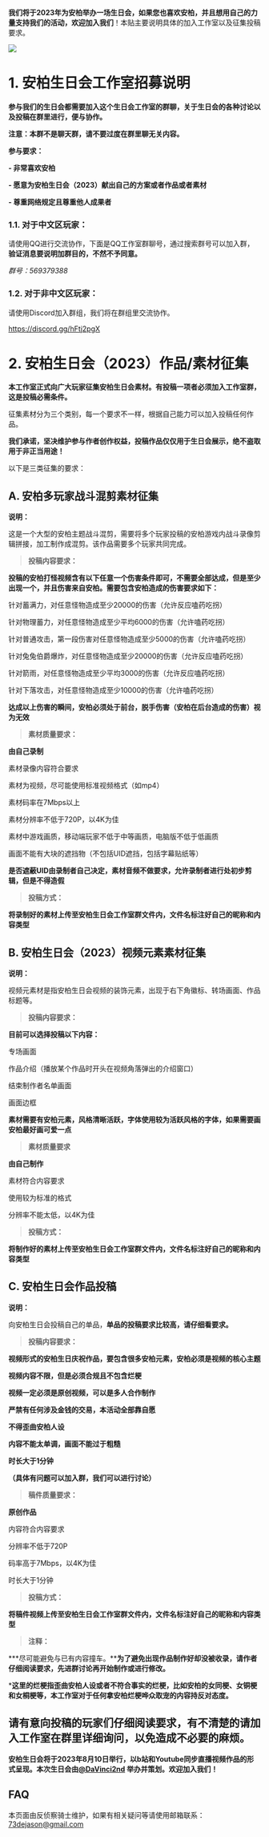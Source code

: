 **我们将于2023年为安柏举办一场生日会，如果您也喜欢安柏，并且想用自己的力量支持我们的活动，欢迎加入我们**！本贴主要说明具体的加入工作室以及征集投稿要求。

![](https://upload-bbs.mihoyo.com/upload/2022/10/28/291128880/9219653b686488fbca8e14d53c5b5048_6599060336183107483.jpg?x-oss-process=image//resize,s_600/quality,q_80/auto-orient,0/interlace,1/format,jpg)

# 1. 安柏生日会工作室招募说明

**参与我们的生日会都需要加入这个生日会工作室的群聊，关于生日会的各种讨论以及投稿在群里进行，便与协作。**

**注意：本群不是聊天群，请不要过度在群里聊无关内容。**

**参与要求：**

**- 非常喜欢安柏**

**- 愿意为安柏生日会（2023）献出自己的方案或者作品或者素材**

**- 尊重网络规定且尊重他人成果者**

### 1.1. 对于中文区玩家：

请使用QQ进行交流协作，下面是QQ工作室群聊号，通过搜索群号可以加入群，**验证消息要说明加群目的，不然不予同意。**

*群号：569379388*

### 1.2. 对于非中文区玩家：

请使用Discord加入群组，我们将在群组里交流协作。

https://discord.gg/hFtj2pgX

# 2. 安柏生日会（2023）作品/素材征集

**本工作室正式向广大玩家征集安柏生日会素材。有投稿一项者必须加入工作室群，这是投稿必需条件。**

征集素材分为三个类别，每一个要求不一样，根据自己能力可以加入投稿任何作品。

**我们承诺，坚决维护参与作者创作权益，投稿作品仅仅用于生日会展示，绝不盗取用于非正当用途！**

以下是三类征集的要求：

## A. 安柏多玩家战斗混剪素材征集

**说明：**

这是一个大型的安柏主题战斗混剪，需要将多个玩家投稿的安柏游戏内战斗录像剪辑拼接，加工制作成混剪。该作品需要多个玩家共同完成。

> **投稿内容要求：**

**投稿的安柏打怪视频含有以下任意一个伤害条件即可，不需要全部达成，但是至少出现一个，并且伤害来自安柏。需要包含安柏造成的伤害要求如下：**

针对蓄满力，对任意怪物造成至少20000的伤害（允许反应嗑药吃拐）

针对物理蓄力，对任意怪物造成至少平均6000的伤害（允许嗑药吃拐）

针对普通攻击，第一段伤害对任意怪物造成至少5000的伤害（允许嗑药吃拐）

针对兔兔伯爵爆炸，对任意怪物造成至少20000的伤害（允许反应嗑药吃拐）

针对箭雨，对任意怪物造成至少平均3000的伤害（允许反应嗑药吃拐）

针对下落攻击，对任意怪物造成至少10000的伤害（允许嗑药吃拐）

**达成以上伤害的瞬间，安柏必须处于前台，脱手伤害（安柏在后台造成的伤害）视为无效**

> **素材质量要求：**

**由自己录制**

素材录像内容符合要求

素材为视频，尽可能使用标准视频格式（如mp4）

素材码率在7Mbps以上

素材分辨率不低于720P，以4K为佳

素材中游戏画质，移动端玩家不低于中等画质，电脑版不低于低画质

画面不能有大块的遮挡物（不包括UID遮挡，包括字幕贴纸等）

**是否遮蔽UID由录制者自己决定，素材音频不做要求，允许录制者进行处初步剪辑，但是不得造假**

> **投稿方式：**

**将录制好的素材上传至安柏生日会工作室群文件内，文件名标注好自己的昵称和内容类型**

## B. **安柏生日会（2023）视频元素素材征集**

**说明：**

视频元素材是指安柏生日会视频的装饰元素，出现于右下角徽标、转场画面、作品标题等。

> **投稿内容要求：**

**目前可以选择投稿以下内容：**

专场画面

作品介绍（播放某个作品时开头在视频角落弹出的介绍窗口）

结束制作者名单画面

画面边框

**素材需要有安柏元素，风格清晰活跃，字体使用较为活跃风格的字体，如果需要画安柏最好画可爱一点**

> **素材质量要求**

**由自己制作**

素材符合内容要求

使用较为标准的格式

分辨率不能太低，以4K为佳

> **投稿方式：**

**将制作好的素材上传至安柏生日会工作室群文件内，文件名标注好自己的昵称和内容类型**

## C. 安柏生日会作品投稿

**说明：**

向安柏生日会投稿自己的单品，**单品的投稿要求比较高，请仔细看要求。**

> **投稿内容要求：**

**视频形式的安柏生日庆祝作品，要包含很多安柏元素，安柏必须是视频的核心主题**

**视频内容不限，但是必须合规且不包含烂梗**

**视频一定必须是原创视频，可以是多人合作制作**

**严禁有任何涉及金钱的交易，本活动全部靠自愿**

**不得歪曲安柏人设**

**内容不能太单调，画面不能过于粗糙**

**时长大于1分钟**

**（具体有问题可以加入群，我们可以进行讨论）**

> **稿件质量要求：**

**原创作品**

内容符合内容要求

分辨率不低于720P

码率高于7Mbps，以4K为佳

时长大于1分钟

> **投稿方式：**

**将稿件视频上传至安柏生日会工作室群文件内，文件名标注好自己的昵称和内容类型**

> **注释：**

***尽可能避免与已有内容撞车。****为了避免出现作品制作好却没被收录，请作者仔细阅读要求，先进群讨论再开始制作或进行修改。**

***这里的烂梗指歪曲安柏人设或者不符合事实的烂梗，比如安柏的女同梗、女铜梗和女桐梗等，本工作室对于任何拿安柏烂梗哗众取宠的内容持反对态度。**

## 请有意向投稿的玩家们仔细阅读要求，有不清楚的请加入工作室在群里详细询问，以免造成不必要的麻烦。

**安柏生日会将于2023年8月10日举行，以b站和Youtube同步直播视频作品的形式呈现。本次生日会由﻿[@DaVinci2nd](https://bbs.mihoyo.com/ys/accountCenter/postList?id=291128880) ﻿ 举办并策划。欢迎加入我们！**

## FAQ

本页面由反侦察骑士维护，如果有相关疑问等请使用邮箱联系：73dejason@gmail.com
